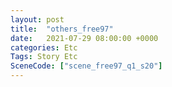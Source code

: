 ```yaml
---
layout: post
title:  "others_free97"
date:   2021-07-29 08:00:00 +0000
categories: Etc
Tags: Story Etc
SceneCode: ["scene_free97_q1_s20"]
---
```

